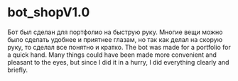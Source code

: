 # bot_shopV1.0
Бот был сделан для портфолио на быструю руку. Многие вещи можно было сделать удобнее и приятнее глазам, но так как делал на скорую руку, то сделал все понятно и кратко.
The bot was made for a portfolio for a quick hand. Many things could have been made more convenient and pleasant to the eyes, but since I did it in a hurry, I did everything clearly and briefly.
